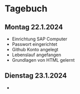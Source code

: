 # Tagebuch

## Montag 22.1.2024

- Einrichtung SAP Computer
- Passwort eingerichtet
- Github Konto angelegt
- Lebenslauf angefangen
- Grundlagen von HTML gelernt

## Dienstag 23.1.2024

- 
